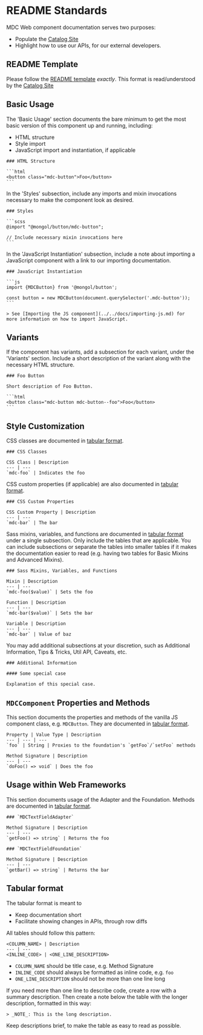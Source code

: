 # README Standards

MDC Web component documentation serves two purposes:

* Populate the [Catalog Site](https://material.io/components/web/catalog/)
* Highlight how to use our APIs, for our external developers.

## README Template

Please follow the [README template](readme_template.md) *exactly*. This format is
read/understood by the [Catalog Site](https://material.io/components/web/catalog/)

## Basic Usage

The 'Basic Usage' section documents the bare minimum to get the most basic version of this component up and running, including:
* HTML structure
* Style import
* JavaScript import and instantiation, if applicable

~~~
### HTML Structure

```html
<button class="mdc-button">Foo</button>
```
~~~

In the 'Styles' subsection, include any imports and mixin invocations necessary to make the component look as desired.
~~~
### Styles

```scss
@import "@mongol/button/mdc-button";

// Include necessary mixin invocations here
```
~~~

In the 'JavaScript Instantiation' subsection, include a note about importing a JavaScript component with a link to our importing documentation.
~~~
### JavaScript Instantiation

```js
import {MDCButton} from '@mongol/button';

const button = new MDCButton(document.querySelector('.mdc-button'));
```

> See [Importing the JS component](../../docs/importing-js.md) for more information on how to import JavaScript.
~~~

## Variants

If the component has variants, add a subsection for each variant, under the 'Variants' section. Include a short description of the variant along with the necessary HTML structure.

~~~
### Foo Button

Short description of Foo Button.

```html
<button class="mdc-button mdc-button--foo">Foo</button>
```
~~~

## Style Customization

CSS classes are documented in [tabular format](#tabular-format).

~~~
### CSS Classes

CSS Class | Description
--- | ---
`mdc-foo` | Indicates the foo
~~~

CSS custom properties (if applicable) are also documented in [tabular format](#tabular-format).

~~~
### CSS Custom Properties

CSS Custom Property | Description
--- | ---
`mdc-bar` | The bar
~~~

Sass mixins, variables, and functions are documented in [tabular format](#tabular-format) under a single subsection. Only include the tables that are applicable. You can include subsections or separate the tables into smaller tables if it makes the documentation easier to read (e.g. having two tables for Basic Mixins and Advanced Mixins). 

~~~
### Sass Mixins, Variables, and Functions

Mixin | Description
--- | ---
`mdc-foo($value)` | Sets the foo

Function | Description
--- | ---
`mdc-bar($value)` | Sets the bar

Variable | Description
--- | ---
`mdc-bar` | Value of baz
~~~

You may add additional subsections at your discretion, such as Additional Information, Tips & Tricks, Util API, Caveats, etc.

~~~
### Additional Information

#### Some special case

Explanation of this special case.
~~~

## `MDCComponent` Properties and Methods

This section documents the properties and methods of the vanilla JS component class, e.g. `MDCButton`. They are documented in [tabular format](#tabular-format).

~~~
Property | Value Type | Description
--- | --- | ---
`foo` | String | Proxies to the foundation's `getFoo`/`setFoo` methods
~~~

~~~
Method Signature | Description
--- | ---
`doFoo() => void` | Does the foo
~~~

## Usage within Web Frameworks

This section documents usage of the Adapter and the Foundation. Methods are documented in [tabular format](#tabular-format).

~~~
### `MDCTextFieldAdapter`

Method Signature | Description
--- | ---
`getFoo() => string` | Returns the foo
~~~

~~~
### `MDCTextFieldFoundation`

Method Signature | Description
--- | ---
`getBar() => string` | Returns the bar
~~~

## Tabular format

The tabular format is meant to

* Keep documentation short
* Facilitate showing changes in APIs, through row diffs

All tables should follow this pattern:

```
<COLUMN_NAME> | Description
--- | ---
<INLINE_CODE> | <ONE_LINE_DESCRIPTION>
```

* `COLUMN_NAME` should be title case, e.g. Method Signature
* `INLINE_CODE` should always be formatted as inline code, e.g. `foo`
* `ONE_LINE_DESCRIPTION` should not be more than one line long

If you need more than one line to describe code, create a row with a
summary description. Then create a note below the table with the longer description, formatted in this way:

~~~
> _NOTE_: This is the long description.
~~~

Keep descriptions brief, to make the table as easy to read as possible.
